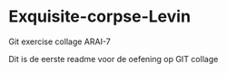 # Exquisite-corpse-Levin
Git exercise collage ARAI-7

Dit is de eerste readme voor de oefening op GIT collage
